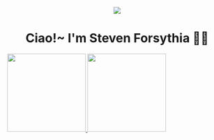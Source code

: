 <p align="center">
<img src="https://user-images.githubusercontent.com/105982460/188270248-5c899a00-7da7-4ae7-b5c3-74fb6597b6e2.gif">
</p>

<div align="center">
  <h1>Ciao!~ I'm Steven Forsythia 😶‍🌫️</h1>
</div>

<div>
<a href="https://github.com/StevenForsythia">
  <img height="180em" src="https://github-readme-stats.vercel.app/api/top-langs/?username=StevenForsythia&theme=radical&layout=compact" />
</a>
<a href="https://github.com/StevenForsythia">
  <img height="180em" src="https://github-readme-stats.vercel.app/api?username=StevenForsythia&show_icons=true&theme=radical" />
</a>
</div>

